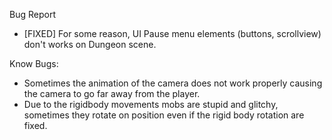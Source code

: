 Bug Report

- [FIXED] For some reason, UI Pause menu elements (buttons, scrollview) don't works on Dungeon scene.

Know Bugs: 
- Sometimes the animation of the camera does not work properly causing the camera to go far away from the player.
- Due to the rigidbody movements mobs are stupid and glitchy, sometimes they rotate on position even if the rigid body rotation are fixed.
